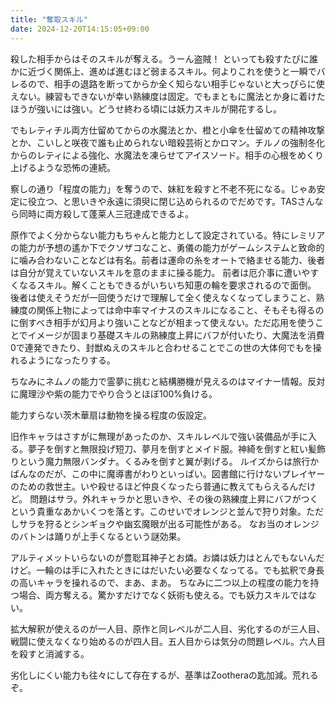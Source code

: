 ```yaml
---
title: "奪取スキル"
date: 2024-12-20T14:15:05+09:00
---
```

殺した相手からはそのスキルが奪える。うーん盗賊！
といっても殺すたびに誰かに近づく関係上、進めば進むほど弱まるスキル。何よりこれを使うと一瞬でバレるので、相手の退路を断ってからか全く知らない相手じゃないと大っぴらに使えない。練習もできないが幸い熟練度は固定。でもまともに魔法とか身に着けたほうが強いには強い。どうせ終わる頃には妖力スキルが開花するし。










でもレティチル両方仕留めてからの水魔法とか、橙と小傘を仕留めての精神攻撃とか、こいしと咲夜で誰も止められない暗殺芸術とかロマン。チルノの強制冬化からのレティによる強化、水魔法を凍らせてアイスソード。相手の心根をめくり上げるような恐怖の連続。

察しの通り「程度の能力」を奪うので、妹紅を殺すと不老不死になる。じゃあ安定に役立つ、と思いきや永遠に須臾に閉じ込められるのでだめです。TASさんなら同時に両方殺して蓬莱人三冠達成できるよ。

原作でよく分からない能力もちゃんと能力として設定されている。特にレミリアの能力が予想の遙か下でクソザコなこと、勇儀の能力がゲームシステムと致命的に噛み合わないことなどは有名。前者は運命の糸をオートで絡ませる能力、後者は自分が覚えていないスキルを意のままに操る能力。
前者は厄介事に遭いやすくなるスキル。解くこともできるがいちいち知恵の輪を要求されるので面倒。
後者は使えそうだが一回使うだけで理解して全く使えなくなってしまうこと、熟練度の関係上物によっては命中率マイナスのスキルになること、そもそも得るのに倒すべき相手が幻月より強いことなどが相まって使えない。ただ応用を使うことでイメージが固まり基礎スキルの熟練度上昇にバフが付いたり、大魔法を消費0で連発できたり、封獣ぬえのスキルと合わせることでこの世の大体何でもを操れるようになったりする。

ちなみにネムノの能力で霊夢に挑むと結構勝機が見えるのはマイナー情報。反対に魔理沙や紫の能力でやり合うとほぼ100%負ける。

能力すらない茨木華扇は動物を操る程度の仮設定。

旧作キャラはさすがに無理があったのか、スキルレベルで強い装備品が手に入る。夢子を倒すと無限投げ短刀、夢月を倒すとメイド服。神綺を倒すと紅い髪飾りという魔力無限バンダナ。くるみを倒すと翼が剥げる。
ルイズからは旅行かばんなのだが、この中に魔導書がわりといっぱい。図書館に行けないプレイヤーのための救世主。いや殺せるほど仲良くなったら普通に教えてもらえるんだけど。
問題はサラ。外れキャラかと思いきや、その後の熟練度上昇にバフがつくという貴重なあかいくつを落とす。このせいでオレンジと並んで狩り対象。ただしサラを狩るとシンギョクや幽玄魔眼が出る可能性がある。
なお当のオレンジのバトンは踊りが上手くなるという謎効果。

アルティメットいらないのが豊聡耳神子とお燐。お燐は妖力はとんでもないんだけど。一輪のは手に入れたときにはだいたい必要なくなってる。でも拡釈で身長の高いキャラを操れるので、まあ、まあ。
ちなみに二つ以上の程度の能力を持つ場合、両方奪える。驚かすだけでなく妖術も使える。でも妖力スキルではない。

拡大解釈が使えるのが一人目、原作と同レベルが二人目、劣化するのが三人目、戦闘に使えなくなり始めるのが四人目。五人目からは気分の問題レベル。六人目を殺すと消滅する。

劣化しにくい能力も往々にして存在するが、基準はZootheraの匙加減。荒れるぞ。
